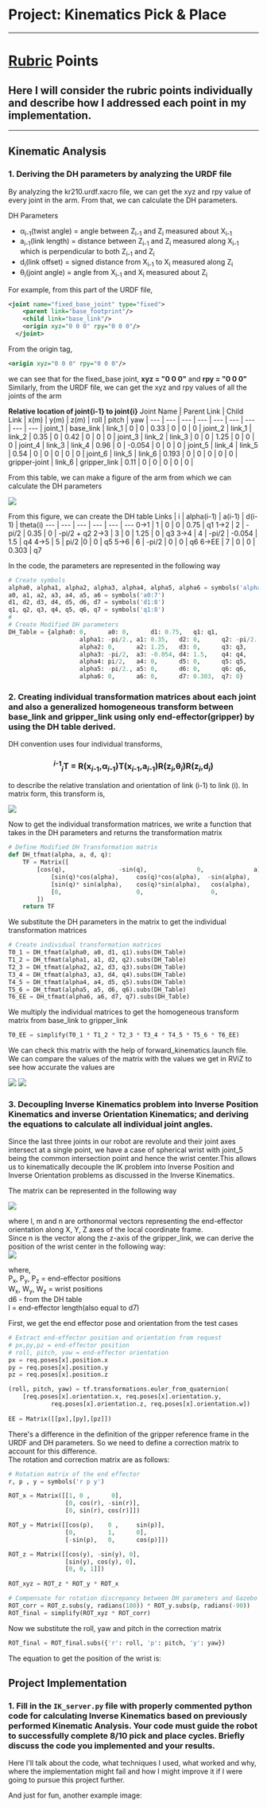 # Project: Kinematics Pick & Place

---
[//]: # (Image References)

[image1]: ./misc_images/misc1.png
[image2]: ./misc_images/misc3.png
[image3]: ./misc_images/misc2.png

# [Rubric](https://review.udacity.com/#!/rubrics/972/view) Points
## Here I will consider the rubric points individually and describe how I addressed each point in my implementation.  

---
## Kinematic Analysis
### 1. Deriving the DH parameters by analyzing the URDF file
By analyzing the kr210.urdf.xacro file, we can get the xyz and rpy value of every joint in the arm. From that, we can calculate the DH parameters. 

DH Parameters  
* α<sub>i-1</sub>(twist angle) = angle between Z<sub>i-1</sub> and Z<sub>i</sub> measured about X<sub>i-1</sub>  
* a<sub>i-1</sub>(link length) = distance between Z<sub>i-1</sub> and Z<sub>i</sub> measured along X<sub>i-1</sub> which is perpendicular to both Z<sub>i-1</sub> and Z<sub>i</sub>
* d<sub>i</sub>(link offset) = signed distance from X<sub>i-1</sub> to X<sub>i</sub> measured along Z<sub>i</sub>  
* θ<sub>i</sub>(joint angle) = angle from X<sub>i-1</sub> and X<sub>i</sub> measured about Z<sub>i</sub>  

For example, from this part of the URDF file,
```xml
<joint name="fixed_base_joint" type="fixed">
    <parent link="base_footprint"/>
    <child link="base_link"/>
    <origin xyz="0 0 0" rpy="0 0 0"/>
  </joint>
```  
From the origin tag, 
```xml
<origin xyz="0 0 0" rpy="0 0 0"/>
```
we can see that for the fixed_base joint, **xyz = "0 0 0"** and **rpy = "0 0 0"**  
Similarly, from the URDF file, we can get the xyz and rpy values of all the joints of the arm  

**Relative location of joint{i-1} to joint{i}**
Joint Name | Parent Link | Child Link | x(m) | y(m) | z(m) | roll | pitch | yaw |
--- | --- | --- | --- | --- | --- | --- | --- | --- | 
joint_1 | base_link | link_1 | 0 | 0 | 0.33 | 0 | 0 | 0 |
joint_2 | link_1 | link_2 | 0.35 | 0 | 0.42 | 0 | 0 | 0 |
joint_3 | link_2 | link_3 | 0 | 0 | 1.25 | 0 | 0 | 0 |
joint_4 | link_3 | link_4 | 0.96 | 0 | -0.054 | 0 | 0 | 0 |
joint_5 | link_4 | link_5 | 0.54 | 0 | 0 | 0 | 0 | 0 |
joint_6 | link_5 | link_6 | 0.193 | 0 | 0 | 0 | 0 | 0 |
gripper-joint | link_6 | gripper_link | 0.11 | 0 | 0 | 0 | 0 | 0 |  

From this table, we can make a figure of the arm from which we can calculate the DH parameters

<img src="./images/Diagram of arm.jpeg">

From this figure, we can create the DH table 
Links | i | alpha(i-1) | a(i-1) | d(i-1) | theta(i)
--- | --- | --- | --- | --- | --- 
0->1 | 1 | 0 | 0 | 0.75 | q1
1->2 | 2 | - pi/2 | 0.35 | 0 | -pi/2 + q2
2->3 | 3 | 0 | 1.25 | 0 | q3
3->4 | 4 | -pi/2 | -0.054 | 1.5 | q4
4->5 | 5 | pi/2 |0 | 0 | q5
5->6 | 6 | -pi/2 | 0 | 0 | q6
6->EE | 7 | 0 | 0 | 0.303 | q7

In the code, the parameters are represented in the following way
```python
# Create symbols
alpha0, alpha1, alpha2, alpha3, alpha4, alpha5, alpha6 = symbols('alpha0:7')
a0, a1, a2, a3, a4, a5, a6 = symbols('a0:7')
d1, d2, d3, d4, d5, d6, d7 = symbols('d1:8')
q1, q2, q3, q4, q5, q6, q7 = symbols('q1:8')    
#   
# Create Modified DH parameters
DH_Table = {alpha0: 0, 	    a0: 0, 		d1: 0.75, 	q1: q1,
		            alpha1: -pi/2., a1: 0.35,	d2: 0, 		q2: -pi/2. + q2,
		            alpha2: 0, 	    a2: 1.25, 	d3: 0, 		q3: q3,
		            alpha3: -pi/2,  a3: -0.054, d4: 1.5, 	q4: q4,
		            alpha4: pi/2, 	a4: 0, 		d5: 0, 		q5: q5,
		            alpha5: -pi/2., a5: 0, 		d6: 0, 		q6: q6,
		            alpha6: 0, 	    a6: 0, 		d7: 0.303, 	q7: 0}
```


### 2. Creating individual transformation matrices about each joint and also a generalized homogeneous transform between base_link and gripper_link using only end-effector(gripper) by using the DH table derived.  
DH convention uses four individual transforms,   
### <p align = "center"> <sup>*i*-1</sup><sub>*i*</sub>T = R(x<sub>*i*-1</sub>,α<sub>*i*-1</sub>)T(x<sub>*i*-1</sub>,a<sub>*i*-1</sub>)R(z<sub>*i*</sub>,θ<sub>*i*</sub>)R(z<sub>*i*</sub>,d<sub>*i*</sub>) </p>
to describe the relative translation and orientation of link (i-1) to link (i). In matrix form, this transform is,  

<img src="./images/Tfmat.JPG">

Now to get the individual transformation matrices, we write a function that takes in the DH parameters and returns the transformation matrix
```python
# Define Modified DH Transformation matrix
def DH_tfmat(alpha, a, d, q):
	TF = Matrix([
		[cos(q), 		       -sin(q), 		     0, 		     a],
	        [sin(q)*cos(alpha), 	cos(q)*cos(alpha), 	-sin(alpha), 	-sin(alpha)*d],
	     	[sin(q)* sin(alpha), 	cos(q)*sin(alpha), 	 cos(alpha), 	 cos(alpha)*d],
	     	[0,			            0,			         0,		         1]
	    ])
	return TF
```
We substitute the DH parameters in the matrix to get the individual transformation matrices
```python
# Create individual transformation matrices
T0_1 = DH_tfmat(alpha0, a0, d1, q1).subs(DH_Table)
T1_2 = DH_tfmat(alpha1, a1, d2, q2).subs(DH_Table)
T2_3 = DH_tfmat(alpha2, a2, d3, q3).subs(DH_Table)
T3_4 = DH_tfmat(alpha3, a3, d4, q4).subs(DH_Table)
T4_5 = DH_tfmat(alpha4, a4, d5, q5).subs(DH_Table)
T5_6 = DH_tfmat(alpha5, a5, d6, q6).subs(DH_Table)
T6_EE = DH_tfmat(alpha6, a6, d7, q7).subs(DH_Table)
```
We multiply the individual matrices to get the homogeneous transform matrix from base_link to gripper_link
```python
T0_EE = simplify(T0_1 * T1_2 * T2_3 * T3_4 * T4_5 * T5_6 * T6_EE)
```
We can check this matrix with the help of forward_kinematics.launch file. We can compare the values of the matrix with the values we get in RViZ to see how accurate the values are  

<img src = "./images/Test Case RViZ.JPG">
<img src = "./images/Test Case python.JPG">  

### 3. Decoupling Inverse Kinematics problem into Inverse Position Kinematics and inverse Orientation Kinematics; and deriving the equations to calculate all individual joint angles.  
Since the last three joints in our robot are revolute and their joint axes intersect at a single point, we have a case of spherical wrist with joint_5 being the common intersection point and hence the wrist center.This allows us to kinematically decouple the IK problem into Inverse Position and Inverse Orientation problems as discussed in the Inverse Kinematics. 

The matrix can be represented in the following way  

<img src = "./images/mat.JPG">

where l, m and n are orthonormal vectors representing the end-effector orientation along X, Y, Z axes of the local coordinate frame.  
Since n is the vector along the z-axis of the gripper_link, we can derive the position of the wrist center in the following way:  
<img src = "./images/wrist.JPG">

where,  
P<sub>x</sub>, P<sub>y</sub>, P<sub>z</sub> = end-effector positions  
W<sub>x</sub>, W<sub>y</sub>, W<sub>z</sub> = wrist positions  
d6 - from the DH table  
l = end-effector length(also equal to d7)

First, we get the end effector pose and orientation from the test cases
```python
# Extract end-effector position and orientation from request
# px,py,pz = end-effector position
# roll, pitch, yaw = end-effector orientation
px = req.poses[x].position.x
py = req.poses[x].position.y
pz = req.poses[x].position.z

(roll, pitch, yaw) = tf.transformations.euler_from_quaternion(
	[req.poses[x].orientation.x, req.poses[x].orientation.y,
        	req.poses[x].orientation.z, req.poses[x].orientation.w])
		
EE = Matrix([[px],[py],[pz]])
```
There's a difference in the definition of the gripper reference frame in the URDF and DH parameters. So we need to define a correction matrix to account for this difference.  
The rotation and correction matrix are as follows:
```python
# Rotation matrix of the end effector
r, p , y = symbols('r p y')

ROT_x = Matrix([[1, 0 ,      0],
                [0, cos(r), -sin(r)],
                [0, sin(r), cos(r)]]) 

ROT_y = Matrix([[cos(p), 	0 , 	sin(p)],
                [0, 		1, 	    0],
                [-sin(p), 	0, 	    cos(p)]]) 

ROT_z = Matrix([[cos(y), -sin(y), 0],
                [sin(y), cos(y), 0],
                [0, 0, 1]]) 
                       
ROT_xyz = ROT_z * ROT_y * ROT_x

# Compensate for rotation discrepancy between DH parameters and Gazebo
ROT_corr = ROT_z.subs(y, radians(180)) * ROT_y.subs(p, radians(-90))
ROT_final = simplify(ROT_xyz * ROT_corr)
```
Now we substitute the roll, yaw and pitch in the correction matrix

```python
ROT_final = ROT_final.subs({'r': roll, 'p': pitch, 'y': yaw})
```
The equation to get the position of the wrist is:


## Project Implementation

### 1. Fill in the `IK_server.py` file with properly commented python code for calculating Inverse Kinematics based on previously performed Kinematic Analysis. Your code must guide the robot to successfully complete 8/10 pick and place cycles. Briefly discuss the code you implemented and your results. 


Here I'll talk about the code, what techniques I used, what worked and why, where the implementation might fail and how I might improve it if I were going to pursue this project further.  


And just for fun, another example image:


